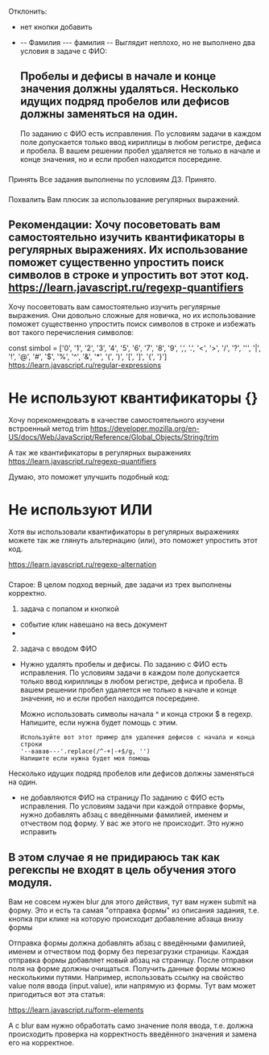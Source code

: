 ###
Отклонить:
- нет кнопки добавить
- --  Фамилия --- фамилия  --
    Выглядит неплохо, но не выполнено два условия в задаче с ФИО:

    Пробелы и дефисы в начале и конце значения должны удаляться.
    Несколько идущих подряд пробелов или дефисов должны заменяться на один.
    ---
    По заданию с ФИО есть исправления. По условиям задачи в каждом поле допускается только ввод кириллицы в любом регистре, дефиса и пробела. В вашем решении пробел удаляется не только в начале и конце значения, но и если пробел находится посередине.



###
Принять
Все задания выполнены по условиям ДЗ. Принято.

###
Похвалить
Вам плюсик за использование регулярных выражений.

###
Рекомендации:
Хочу посоветовать вам самостоятельно изучить квантификаторы в регулярных выражениях. Их использование поможет существенно упростить поиск символов в строке и упростить вот этот код.
https://learn.javascript.ru/regexp-quantifiers
---
Хочу посоветовать вам самостоятельно изучить регулярные выражения. Они довольно сложные для новичка, но их использование поможет существенно упростить поиск символов в строке и избежать вот такого перечисления символов:

const simbol = ['0', '1', '2', '3', '4', '5', '6', '7', '8', '9', ',', '.', '<', '>', '/', '?', '\'', '|', '!', '@', '#', '$', '%', '^', '&', '*', '(', ')', '[', ']', '{', '}']
https://learn.javascript.ru/regular-expressions

# Не используют квантификаторы {}
Хочу порекомендовать в качестве самостоятельного изучени встроенный метод trim
https://developer.mozilla.org/en-US/docs/Web/JavaScript/Reference/Global_Objects/String/trim

А так же квантификаторы в регулярных выражениях
https://learn.javascript.ru/regexp-quantifiers

Думаю, это поможет улучшить подобный код:

# Не используют ИЛИ
Хотя вы использовали квантификаторы в регулярных выражениях можете так же глянуть альтернацию (или), это поможет упростить этот код.

https://learn.javascript.ru/regexp-alternation

###
Старое:
В целом подход верный, две задачи из трех выполнены корректно.

1. задача с попапом и кнопкой
- событие клик навешано на весь документ
-

2. задача с вводом ФИО

- Нужно удалять пробелы и дефисы.
   По заданию с ФИО есть исправления. По условиям задачи в каждом поле допускается только ввод кириллицы в любом регистре, дефиса и пробела. В вашем решении пробел удаляется не только в начале и конце значения, но и если пробел находится посередине.

    Можно использовать символы начала ^ и конца строки $ в regexp. Напишите, если нужна будет помощь с этим.

      Используйте вот этот пример для удаления дефисов с начала и конца строки
      '--вавав---'.replace(/^-+|-+$/g, '')
      Напишите если нужна будет моя помощь

Несколько идущих подряд пробелов или дефисов должны заменяться на один.

- не добавляются ФИО на страницу
    По заданию с ФИО есть исправления. По условиям задачи при каждой отправке формы, нужно добавлять абзац с введёнными фамилией, именем и отчеством под форму. У вас же этого не происходит. Это нужно исправить



В этом случае я не придираюсь так как регекспы не входят в цель обучения этого модуля.
---
Вам не совсем нужен blur для этого действия, тут вам нужен submit на форму. Это и есть та самая "отправка формы" из описания задания, т.е. кнопка при клике на которую происходит добавление абзаца внизу формы

Отправка формы должна добавлять абзац с введёнными фамилией, именем и отчеством под форму без перезагрузки страницы. Каждая отправка формы добавляет новый абзац на страницу. После отправки поля на форме должны очищаться.
Получить данные формы можно несколькими путями. Например, использовать ссылку на свойство value поля ввода (input.value), или напрямую из формы. Тут вам может пригодиться вот эта статья:

https://learn.javascript.ru/form-elements

А с blur вам нужно обработать само значение поля ввода, т.е. должна происходить проверка на корректность введённого значения и замена его на корректное.
